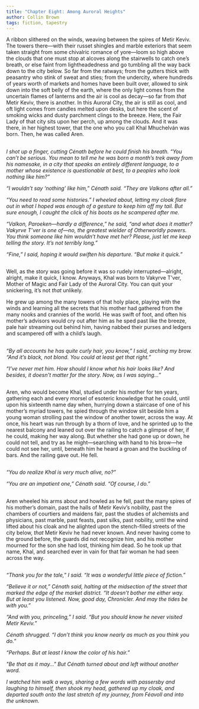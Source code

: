 ```yaml
---
title: "Chapter Eight: Among Auroral Heights"
author: Collin Brown
tags: fiction, tapestry
---
```


A ribbon slithered on the winds, weaving between the spires of Metir Keviv. The towers there—with their russet shingles and marble exteriors that seem taken straight from some chivalric romance of yore—loom so high above the clouds that one must stop at alcoves along the stairwells to catch one’s breath, or else faint from lightheadedness and go tumbling all the way back down to the city below. So far from the ratways; from the gutters thick with peasantry who stink of sweat and sties; from the undercity, where hundreds of years worth of markets and homes have been built over, allowed to sink down into the soft belly of the earth, where the only light comes from the uncertain flames of lanterns and the air is cool as decay—so far from *that* Metir Keviv, there is another. In this Auroral City, the air is still as cool, and oft light comes from candles melted upon desks, but here the scent of smoking wicks and dusty parchment clings to the breeze. Here, the Fair Lady of that city sits upon her perch, up among the clouds. And it was there, in her highest tower, that the one who you call Khal Mhuchelván was born. Then, he was called Aren.

##

*I shot up a finger, cutting Cénath before he could finish his breath. “You can’t be serious. You mean to tell me he was born a month’s trek away from his namesake, in a city that speaks an entirely different language, to a mother whose existence is questionable at best, to a peoples who look nothing like him?”*

*“I wouldn’t say ‘nothing’ like him,” Cénath said. “They are Valkons after all.”*

*“You need to read some histories.” I wheeled about, letting my cloak flare out in what I hoped was enough of a gesture to keep him off my tail. But sure enough, I caught the click of his boots as he scampered after me.*

*“Valkon, Paroeken—hardly a difference,” he said, “and what does it matter? Vakyrve T’ver is one of—no, the greatest wielder of Otherworldly powers. You think someone like him wouldn’t have met her? Please, just let me keep telling the story. It’s not terribly long.”*

*“Fine,” I said, hoping it would swiften his departure. “But make it quick.”*

##

Well, as the story was going before it was so rudely interrupted—alright, alright, make it quick, I know. Anyways, Khal was born to Vakyrve T’ver, Mother of Magic and Fair Lady of the Auroral City. You can quit your snickering, it’s not *that* unlikely.

He grew up among the many towers of that holy place, playing with the winds and learning all the secrets that his mother had gathered from the many nooks and crannies of the world. He was swift of foot, and often his mother’s advisors would cry out after him as he sped past like the breeze, pale hair streaming out behind him, having nabbed their purses and ledgers and scampered off with a child’s laugh.

##

*“By all accounts he has quite curly hair, you know,” I said, arching my brow. “And it’s black, not blond. You could at least get that right.”*

*“I’ve never met him. How should I know what his hair looks like? And besides, it doesn’t matter for the story. Now, as I was saying…”*

##

Aren, who would become Khal, studied under his mother for ten years, gathering each and every morsel of esoteric knowledge that he could, until upon his sixteenth name day when, hurrying down a staircase of one of his mother’s myriad towers, he spied through the window slit beside him a young woman strolling past the window of another tower, across the way. At once, his heart was run through by a thorn of love, and he sprinted up to the nearest balcony and leaned out over the railing to catch a glimpse of her, if he could, making her way along. But whether she had gone up or down, he could not tell, and try as he might—searching with hand to his brow—he could not see her, until, beneath him he heard a groan and the buckling of bars. And the railing gave out. He fell.

##

*“You do realize Khal is very much alive, no?”*

*“You are an impatient one,” Cénath said. “Of course, I do.”*

##

Aren wheeled his arms about and howled as he fell, past the many spires of his mother’s domain, past the halls of Metir Keviv’s nobility, past the chambers of courtiers and maidens fair, past the studies of alchemists and physicians, past marble, past feasts, past silks, past nobility, until the wind lifted about his cloak and he alighted upon the stench-filled streets of the city below, *that* Metir Keviv he had never known. And never having come to the ground before, the guards did not recognize him, and his mother mourned for the son she had lost, thinking him dead. So he took up that name, Khal, and searched ever in vain for that fair woman he had seen across the way.

##

*“Thank you for the tale,” I said. “It was a wonderful little piece of fiction.”*

*“Believe it or not,” Cénath said, halting at the midsection of the street that marked the edge of the market district. “It doesn’t bother me either way. But at least you listened. Now, good day, Chronicler. And may the tides be with you.”*

*“And with you, princeling,” I said. “But you should know he never visited Metir Keviv.”*

*Cénath shrugged. “I don’t think you know nearly as much as you think you do.”*

*“Perhaps. But at least I know the color of his hair.”*

*"Be that as it may..." But Cénath turned about and left without another word.*

*I watched him walk a ways, sharing a few words with passersby and laughing to himself, then shook my head, gathered up my cloak, and departed south onto the last stretch of my journey, from Féavoll and into the unknown.*
